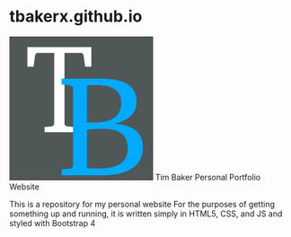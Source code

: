 # tbakerx.github.io
![Alt text](assets/logo.png?raw=true "TB Logo")
Tim Baker Personal Portfolio Website

This is a repository for my personal website
For the purposes of getting something up and running, it is written simply in HTML5, CSS, and JS and styled with Bootstrap 4
